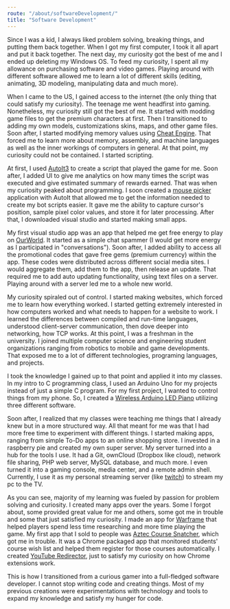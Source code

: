 ```yaml
---
route: "/about/softwareDevelopment/"
title: "Software Development"
---
```


Since I was a kid, I always liked problem solving, breaking things, and putting them back together. When I got my first computer, I took it all apart and put it back together. The next day, my curiosity got the best of me and I ended up deleting my Windows OS. To feed my curiosity, I spent all my allowance on purchasing software and video games. Playing around with different software allowed me to learn a lot of different skills (editing, animating, 3D modeling, manipulating data and much more).

When I came to the US, I gained access to the internet (the only thing that could satisfy my curiosity). The teenage me went headfirst into gaming. Nonetheless, my curiosity still got the best of me. It started with modding game files to get the premium characters at first. Then I transitioned to adding my own models, customizations skins, maps, and other game files. Soon after, I started modifying memory values using [Cheat Engine](http://www.cheatengine.org/). That forced me to learn more about memory, assembly, and machine languages as well as the inner workings of computers in general. At that point, my curiosity could not be contained. I started scripting.

At first, I used [AutoIt3](https://www.autoitscript.com/site/) to create a script that played the game for me. Soon after, I added UI to give me analytics on how many times the script was executed and give estimated summary of rewards earned. That was when my curiosity peaked about programming. I soon created a [mouse picker]() application with AutoIt that allowed me to get the information needed to create my bot scripts easier. It gave me the ability to capture cursor's position, sample pixel color values, and store it for later processing. After that, I downloaded visual studio and started making small apps.

My first visual studio app was an app that helped me get free energy to play on [OurWorld](https://www.ourworld.com). It started as a simple chat spammer (I would get more energy as I participated in "conversations"). Soon after, I added ability to access all the promotional codes that gave free gems (premium currency) within the app. These codes were distributed across different social media sites. I would aggregate them, add them to the app, then release an update. That required me to add auto updating functionality, using text files on a server. Playing around with a server led me to a whole new world.

My curiosity spiraled out of control. I started making websites, which forced me to learn how everything worked. I started getting extremely interested in how computers worked and what needs to happen for a website to work. I learned the differences between compiled and run-time languages, understood client-server communication, then dove deeper into networking, how TCP works. At this point, I was a freshman in the university. I joined multiple computer science and engineering student organizations ranging from robotics to mobile and game developments. That exposed me to a lot of different technologies, programing languages, and projects.

I took the knowledge I gained up to that point and applied it into my classes. In my intro to C programming class, I used an Arduino Uno for my projects instead of just a simple C program. For my first project, I wanted to control things from my phone. So, I created a [Wireless Arduino LED Piano](https://www.youtube.com/watch?v=8vLEkw8au64) utilizing three different software.

Soon after, I realized that my classes were teaching me things that I already knew but in a more structured way. All that meant for me was that I had more free time to experiment with different things. I started making apps, ranging from simple To-Do apps to an online shopping store. I invested in a raspberry pie and created my own super server. My server turned into a hub for the tools I use. It had a Git, ownCloud (Dropbox like cloud), network file sharing, PHP web server, MySQL database, and much more. I even turned it into a gaming console, media center, and a remote admin shell. Currently, I use it as my personal streaming server (like [twitch](https://www.twitch.tv/)) to stream my pc to the TV.

As you can see, majority of my learning was fueled by passion for problem solving and curiosity. I created many apps over the years. Some I forgot about, some provided great value for me and others, some got me in trouble and some that just satisfied my curiosity. I made an app for [Warframe](https://www.warframe.com/landing) that helped players spend less time researching and more time playing the game. My first app that I sold to people was [Aztec Course Snatcher](), which got me in trouble. It was a Chrome packaged app that monitored students' course wish list and helped them register for those courses automatically. I created [YouTube Redirector](https://chrome.google.com/webstore/detail/youtube-redirector/fnlklbjlpkkdnelohembgpdahpfpfcbp?hl=en-US), just to satisfy my curiosity on how Chrome extensions work.

This is how I transitioned from a curious gamer into a full-fledged software developer. I cannot stop writing code and creating things. Most of my previous creations were experimentations with technology and tools to expand my knowledge and satisfy my hunger for code.
